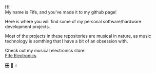 Hi!  
My name is Fife, and you've made it to my github page!

Here is where you will find some of my personal software/hardware development projects.

Most of the projects in these repositories are musical in nature, as music technology is somthing
that I have a bit of an obsession with.

Check out my musical electronics store:  
[Fife Electronics](https://fifeelectronics.com).

:control_knobs: :guitar: 🎶
